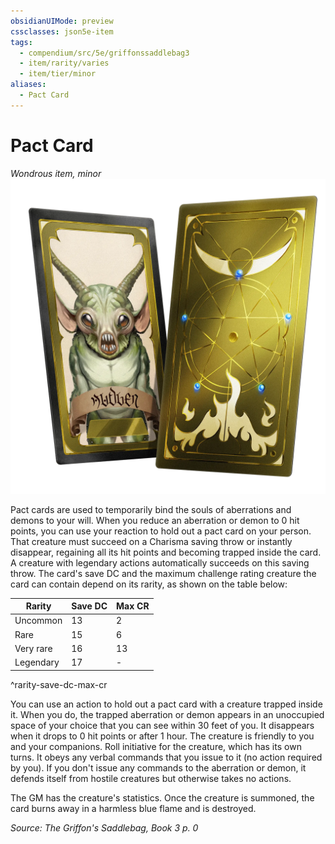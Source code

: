```yaml
---
obsidianUIMode: preview
cssclasses: json5e-item
tags:
  - compendium/src/5e/griffonssaddlebag3
  - item/rarity/varies
  - item/tier/minor
aliases:
  - Pact Card
---
```

# Pact Card
*Wondrous item, minor*  
![](https://raw.githubusercontent.com/TheGiddyLimit/homebrew-img/main/img/GriffonsSaddlebag3/Pact-Card.webp#right)  


Pact cards are used to temporarily bind the souls of aberrations and demons to your will. When you reduce an aberration or demon to 0 hit points, you can use your reaction to hold out a pact card on your person. That creature must succeed on a Charisma saving throw or instantly disappear, regaining all its hit points and becoming trapped inside the card. A creature with legendary actions automatically succeeds on this saving throw. The card's save DC and the maximum challenge rating creature the card can contain depend on its rarity, as shown on the table below:

| Rarity | Save DC | Max CR |
|--------|---------|--------|
| Uncommon | 13 | 2 |
| Rare | 15 | 6 |
| Very rare | 16 | 13 |
| Legendary | 17 | - |
^rarity-save-dc-max-cr

You can use an action to hold out a pact card with a creature trapped inside it. When you do, the trapped aberration or demon appears in an unoccupied space of your choice that you can see within 30 feet of you. It disappears when it drops to 0 hit points or after 1 hour. The creature is friendly to you and your companions. Roll initiative for the creature, which has its own turns. It obeys any verbal commands that you issue to it (no action required by you). If you don't issue any commands to the aberration or demon, it defends itself from hostile creatures but otherwise takes no actions.

The GM has the creature's statistics. Once the creature is summoned, the card burns away in a harmless blue flame and is destroyed.

*Source: The Griffon's Saddlebag, Book 3 p. 0*
